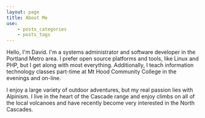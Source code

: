 ```yaml
---
layout: page
title: About Me
use:
    - posts_categories
    - posts_tags
---
```


Hello, I'm David. I'm a systems administrator and software developer in the
Portland Metro area. I prefer open source platforms and tools, like Linux
and PHP, but I get along with most everything. Additionally, I teach information
technology classes part-time at Mt Hood Community College in the evenings and
on-line.

I enjoy a large variety of outdoor adventures, but my real passion lies with
Alpinism. I live in the heart of the Cascade range and enjoy climbs on all of
the local volcanoes and have recently become very interested in the North
Cascades.